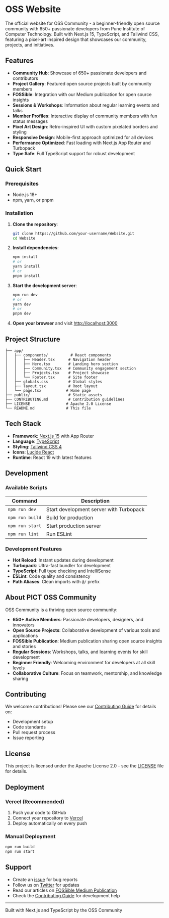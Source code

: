 # OSS Website

The official website for OSS Community - a beginner-friendly open source community with 650+ passionate developers from Pune Institute of Computer Technology. Built with Next.js 15, TypeScript, and Tailwind CSS, featuring a pixel-art inspired design that showcases our community, projects, and initiatives.

## Features

-   **Community Hub**: Showcase of 650+ passionate developers and contributors
-   **Project Gallery**: Featured open source projects built by community members
-   **FOSSible**: Integration with our Medium publication for open source insights
-   **Sessions & Workshops**: Information about regular learning events and talks
-   **Member Profiles**: Interactive display of community members with fun status messages
-   **Pixel Art Design**: Retro-inspired UI with custom pixelated borders and styling
-   **Responsive Design**: Mobile-first approach optimized for all devices
-   **Performance Optimized**: Fast loading with Next.js App Router and Turbopack
-   **Type Safe**: Full TypeScript support for robust development

## Quick Start

### Prerequisites

-   Node.js 18+
-   npm, yarn, or pnpm

### Installation

1. **Clone the repository**:

    ```bash
    git clone https://github.com/your-username/Website.git
    cd Website
    ```

2. **Install dependencies**:

    ```bash
    npm install
    # or
    yarn install
    # or
    pnpm install
    ```

3. **Start the development server**:

    ```bash
    npm run dev
    # or
    yarn dev
    # or
    pnpm dev
    ```

4. **Open your browser** and visit [http://localhost:3000](http://localhost:3000)

## Project Structure

```
├── app/
│   ├── components/          # React components
│   │   ├── Header.tsx      # Navigation header
│   │   ├── Hero.tsx        # Landing hero section
│   │   ├── Community.tsx   # Community engagement section
│   │   ├── Projects.tsx    # Project showcase
│   │   └── Footer.tsx      # Site footer
│   ├── globals.css         # Global styles
│   ├── layout.tsx          # Root layout
│   └── page.tsx           # Home page
├── public/                 # Static assets
├── CONTRIBUTING.md         # Contribution guidelines
├── LICENSE                # Apache 2.0 License
└── README.md              # This file
```

## Tech Stack

-   **Framework**: [Next.js 15](https://nextjs.org/) with App Router
-   **Language**: [TypeScript](https://www.typescriptlang.org/)
-   **Styling**: [Tailwind CSS 4](https://tailwindcss.com/)
-   **Icons**: [Lucide React](https://lucide.dev/)
-   **Runtime**: React 19 with latest features


## Development

### Available Scripts

| Command         | Description                             |
| --------------- | --------------------------------------- |
| `npm run dev`   | Start development server with Turbopack |
| `npm run build` | Build for production                    |
| `npm run start` | Start production server                 |
| `npm run lint`  | Run ESLint                              |

### Development Features

-   **Hot Reload**: Instant updates during development
-   **Turbopack**: Ultra-fast bundler for development
-   **TypeScript**: Full type checking and IntelliSense
-   **ESLint**: Code quality and consistency
-   **Path Aliases**: Clean imports with `@/` prefix

## About PICT OSS Community

OSS Community is a thriving open source community:

-   **650+ Active Members**: Passionate developers, designers, and innovators
-   **Open Source Projects**: Collaborative development of various tools and applications
-   **FOSSible Publication**: Medium publication sharing open source insights and stories
-   **Regular Sessions**: Workshops, talks, and learning events for skill development
-   **Beginner Friendly**: Welcoming environment for developers at all skill levels
-   **Collaborative Culture**: Focus on teamwork, mentorship, and knowledge sharing

## Contributing

We welcome contributions! Please see our [Contributing Guide](CONTRIBUTING.md) for details on:

-   Development setup
-   Code standards
-   Pull request process
-   Issue reporting

## License

This project is licensed under the Apache License 2.0 - see the [LICENSE](LICENSE) file for details.

## Deployment

### Vercel (Recommended)

1. Push your code to GitHub
2. Connect your repository to [Vercel](https://vercel.com)
3. Deploy automatically on every push

### Manual Deployment

```bash
npm run build
npm run start
```

## Support

-   Create an [issue](https://github.com/your-username/Website/issues) for bug reports
-   Follow us on [Twitter](https://twitter.com/@pict_osse) for updates
-   Read our articles on [FOSSible Medium Publication](https://medium.com/fossible)
-   Check the [Contributing Guide](CONTRIBUTING.md) for development help

---

Built with Next.js and TypeScript by the OSS Community
